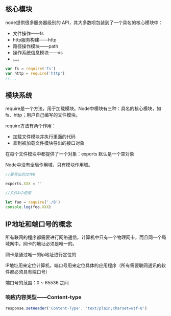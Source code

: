 ## 核心模块

node提供很多服务器级别的 API，其大多数呗包装到了一个具名的核心模块中：

- 文件操作——fs
- http服务构建——http
- 路径操作模块——path
- 操作系统信息模块——os
- 。。。

```javascript
var fs = require('fs')
var http = require('http')
//...
```

## 模块系统

require是一个方法，用于加载模块。Node中模块有三种：具名的核心模块，如fs、http；用户自己编写的文件模块。

require方法有两个作用：

- 加载文件模块并执行里面的代码
- 拿到被加载文件模块导出的接口对象

在每个文件模块中都提供了一个对象：exports 默认是一个空对象

Node中没有全局作用域，只有模块作用域。

```javascript
//要导出的文件B

exports.XXX = ''

//文件A中使用

let foo = require('./B')
console.log(foo.XXX)
```

## IP地址和端口号的概念

所有联网的程序都需要进行网络通信，计算机中只有一个物理网卡，而且同一个局域网中，网卡的地址必须是唯一的。

网卡是通过唯一的ip地址进行定位的

IP地址用来定位计算机，端口号用来定位具体的应用程序（所有需要联网通讯的软件都必须具有端口号）

端口号的范围：0 ~ 65536 之间

### 响应内容类型——Content-type

```javascript
response.setHeader('Content-Type', 'text/plain;charset=utf-8')
```

[oschina]: http://tool.oschina.net/

